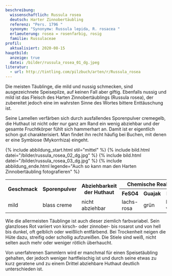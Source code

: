 ```yaml
---
beschreibung:
  wissenschaftlich: Russula rosea
  deutsch: Harter Zinnobertäubling
  referenz: "Pers. 1796 "
  synonym: "Synonymw: Russula lepida, R. rosacea "
  erlaeuterung: rosea = rosenfarbig, rosig
  familie: Russulaceae
profil:
  aktualisiert: 2020-08-15
hauptbild:
  anzeige: true
  datei: /bilder/russula_rosea_01_dg.jpeg
literatur:
  - url: http://tintling.com/pilzbuch/arten/r/Russula_rosea
---
```

Die meisten Täublinge, die mild und nussig schmecken, sind ausgezeichnete Speisepilze, auf keinen Fall aber giftig. Ebenfalls nussig und mild ist das Fleisch des Harten Zinnobertäublings (Russula rosea), der zubereitet jedoch eine im wahrsten Sinne des Wortes bittere Enttäuschung ist.

Seine Lamellen verfärben sich durch ausfallendes Sporenpulver cremegelb, die Huthaut ist nicht oder nur ganz am Rand ein wenig abziehbar und der gesamte Fruchtkörper fühlt sich hammerhart an. Damit ist er eigentlich schon gut charakterisiert. Man findet ihn recht häufig bei Buchen, mit denen er eine Symbiose (Mykorrhiza) eingeht.

{% include abbildung_start.html stil="mittel" %}
{% include bild.html datei="/bilder/russula_rosea_02_dg.jpg" %}
{% include bild.html datei="/bilder/russula_rosea_03_dg.jpg" %}
{% include abbildung_ende.html legende="Auch so kann man den Harten Zinnobertäubling fotografieren" %}

<div class="table-responsive">
  <table class="table taeubling">
    <tr>
      <th rowspan="2">Geschmack</th>
      <th rowspan="2">Sporenpulver</th>
      <th rowspan="2">Abziehbarkeit der Huthaut</th>
      <th colspan="3" class="text-center">Chemische Reaktion</th>
    </tr>
    <tr>
      <th>FeSO4</th>
      <th>Guajak</th>
      <th>Phenol</th>
    </tr>
    <tr>
      <td>mild</td>
      <td>blass creme</td>
      <td>nicht abziehbar</td>
      <td>lachs-rosa</td>
      <td>grün</td>
      <td>blass weinrot</td>    
    </tr>
  </table>
</div>

Wie die allermeisten Täublinge ist auch dieser ziemlich farbvariabel. Sein glanzloses Rot variiert von kirsch- oder zinnober- bis rosarot und von hell bis dunkel, oft gelblich oder weißlich entfärbend. Bei Trockenheit neigen die Hüte dazu, streifig oder schollig aufzureißen. Die Stiele sind weiß, nicht selten auch mehr oder weniger rötlich überhaucht.

Von unerfahrenen Sammlern wird er manchmal für einen Speisetäubling gehalten, der jedoch weniger hartfleischig ist und durch seine etwas zu kurz geratene und zu einem Drittel abziehbare Huthaut deutlich unterschieden ist.
